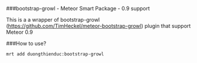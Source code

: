 ###bootstrap-growl - Meteor Smart Package - 0.9 support

This is a a wrapper of bootstrap-growl (https://github.com/TimHeckel/meteor-bootstrap-growl) plugin that support Meteor 0.9

###How to use?

`mrt add duongthienduc:bootstrap-growl`
